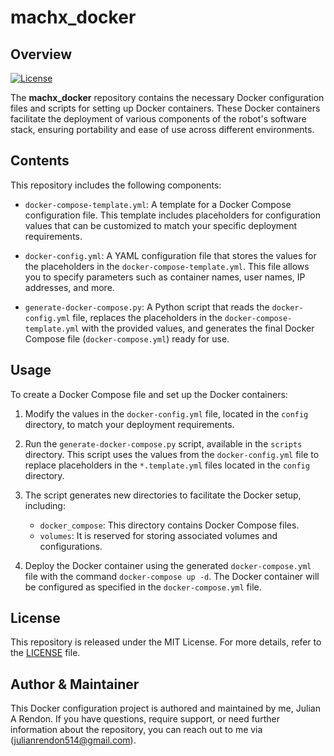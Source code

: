 # machx_docker

## Overview
[![License](https://img.shields.io/badge/license-GNU%20GPL-blue.svg)](LICENSE)

The **machx_docker** repository contains the necessary Docker configuration files and scripts for setting up Docker containers. These Docker containers facilitate the deployment of various components of the robot's software stack, ensuring portability and ease of use across different environments.

## Contents
This repository includes the following components:

- `docker-compose-template.yml`: A template for a Docker Compose configuration file. This template includes placeholders for configuration values that can be customized to match your specific deployment requirements.

- `docker-config.yml`: A YAML configuration file that stores the values for the placeholders in the `docker-compose-template.yml`. This file allows you to specify parameters such as container names, user names, IP addresses, and more.

- `generate-docker-compose.py`: A Python script that reads the `docker-config.yml` file, replaces the placeholders in the `docker-compose-template.yml` with the provided values, and generates the final Docker Compose file (`docker-compose.yml`) ready for use.

## Usage
To create a Docker Compose file and set up the Docker containers:

1. Modify the values in the `docker-config.yml` file, located in the `config` directory, to match your deployment requirements.

2. Run the `generate-docker-compose.py` script, available in the `scripts` directory. This script uses the values from the `docker-config.yml` file to replace placeholders in the `*.template.yml` files located in the `config` directory.

3. The script generates new directories to facilitate the Docker setup, including:

   - `docker_compose`: This directory contains Docker Compose files.
   - `volumes`: It is reserved for storing associated volumes and configurations.

4. Deploy the Docker container using the generated `docker-compose.yml` file with the command `docker-compose up -d`. The Docker container will be configured as specified in the `docker-compose.yml` file.

## License
This repository is released under the MIT License. For more details, refer to the [LICENSE](LICENSE) file.

## Author & Maintainer
This Docker configuration project is authored and maintained by me, Julian A Rendon. If you have questions, require support, or need further information about the repository, you can reach out to me via (julianrendon514@gmail.com).

